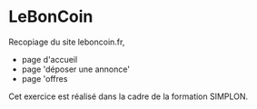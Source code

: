 # LeBonCoin

Recopiage du site leboncoin.fr, 
- page d'accueil
- page 'déposer une annonce'
- page 'offres

Cet exercice est réalisé dans la cadre de la formation SIMPLON.
